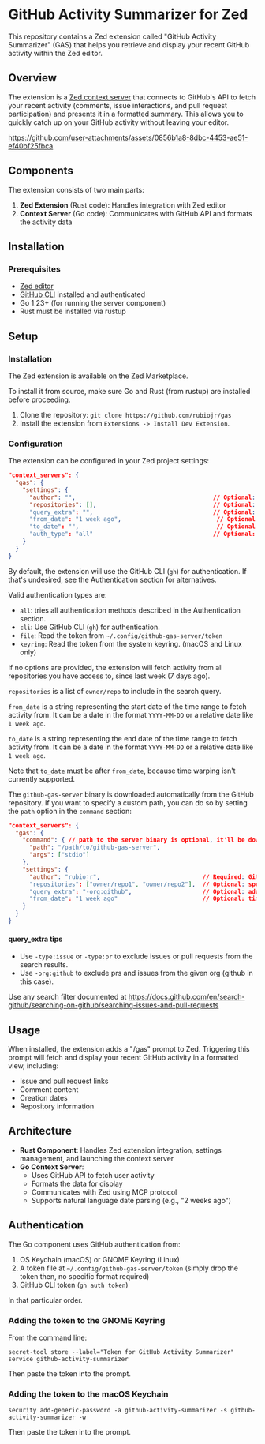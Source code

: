 # GitHub Activity Summarizer for Zed

This repository contains a Zed extension called "GitHub Activity Summarizer" (GAS) that helps you retrieve and display your recent GitHub activity within the Zed editor.

## Overview

The extension is a [Zed context server](https://zed.dev/docs/extensions/context-servers) that connects to GitHub's API to fetch your recent activity (comments, issue interactions, and pull request participation) and presents it in a formatted summary. This allows you to quickly catch up on your GitHub activity without leaving your editor.

https://github.com/user-attachments/assets/0856b1a8-8dbc-4453-ae51-ef40bf25fbca

## Components

The extension consists of two main parts:

1. **Zed Extension** (Rust code): Handles integration with Zed editor
2. **Context Server** (Go code): Communicates with GitHub API and formats the activity data

## Installation

### Prerequisites

- [Zed editor](https://zed.dev/)
- [GitHub CLI](https://cli.github.com/) installed and authenticated
- Go 1.23+ (for running the server component)
- Rust must be installed via rustup

## Setup

### Installation

The Zed extension is available on the Zed Marketplace.

To install it from source, make sure Go and Rust (from rustup) are installed before proceeding.

1. Clone the repository: `git clone https://github.com/rubiojr/gas`
2. Install the extension from `Extensions -> Install Dev Extension`.

### Configuration

The extension can be configured in your Zed project settings:

```json
"context_servers": {
  "gas": {
    "settings": {
      "author": "",                                       // Optional: GitHub username, defaults to your username
      "repositories": [],                                 // Optional: specific repositories to include (defaults to all)
      "query_extra": "",                                  // Optional: additional GitHub search query filters (defaults to none)
      "from_date": "1 week ago",                           // Optional: time range to fetch activity from (defaults to 7 days ago)
      "to_date": "",                                       // Optional: time range ending at the current date if not set.
      "auth_type": "all"                                  // Optional: authentication type (defaults to "all")
    }
  }
}
```

By default, the extension will use the GitHub CLI (`gh`) for authentication. If that's undesired, see the Authentication section for alternatives.

Valid authentication types are:

- `all`: tries all authentication methods described in the Authentication section.
- `cli`: Use GitHub CLI (`gh`) for authentication.
- `file`: Read the token from `~/.config/github-gas-server/token`
- `keyring`: Read the token from the system keyring. (macOS and Linux only)

If no options are provided, the extension will fetch activity from all repositories you have access to, since last week (7 days ago).

`repositories` is a list of `owner/repo` to include in the search query.

`from_date` is a string representing the start date of the time range to fetch activity from. It can be a date in the format `YYYY-MM-DD` or a relative date like `1 week ago`.

`to_date` is a string representing the end date of the time range to fetch activity from. It can be a date in the format `YYYY-MM-DD` or a relative date like `1 week ago`.

Note that `to_date` must be after `from_date`, because time warping isn't currently supported.

The `github-gas-server` binary is downloaded automatically from the GitHub repository. If you want to specify a custom path, you can do so by setting the `path` option in the `command` section:

```json
"context_servers": {
  "gas": {
    "command": { // path to the server binary is optional, it'll be downloaded automatically
      "path": "/path/to/github-gas-server",
      "args": ["stdio"]
    },
    "settings": {
      "author": "rubiojr",                             // Required: GitHub username
      "repositories": ["owner/repo1", "owner/repo2"],  // Optional: specific repositories to include (defaults to all)
      "query_extra": "-org:github",                    // Optional: additional GitHub search query filters (defaults to none)
      "from_date": "1 week ago"                        // Optional: time range to fetch activity from (defaults to 7 days ago)
    }
  }
}
```

#### query_extra tips

- Use `-type:issue` or `-type:pr` to exclude issues or pull requests from the search results.
- Use `-org:github` to exclude prs and issues from the given org (github in this case).

Use any search filter documented at https://docs.github.com/en/search-github/searching-on-github/searching-issues-and-pull-requests

## Usage

When installed, the extension adds a "/gas" prompt to Zed. Triggering this prompt will fetch and display your recent GitHub activity in a formatted view, including:

- Issue and pull request links
- Comment content
- Creation dates
- Repository information

## Architecture

- **Rust Component**: Handles Zed extension integration, settings management, and launching the context server
- **Go Context Server**:
  - Uses GitHub API to fetch user activity
  - Formats the data for display
  - Communicates with Zed using MCP protocol
  - Supports natural language date parsing (e.g., "2 weeks ago")

## Authentication

The Go component uses GitHub authentication from:

1. OS Keychain (macOS) or GNOME Keyring (Linux)
2. A token file at `~/.config/github-gas-server/token` (simply drop the token then, no specific format required)
3. GitHub CLI token (`gh auth token`)

In that particular order.

### Adding the token to the GNOME Keyring

From the command line:

```
secret-tool store --label="Token for GitHub Activity Summarizer" service github-activity-summarizer
```

Then paste the token into the prompt.

### Adding the token to the macOS Keychain

```
security add-generic-password -a github-activity-summarizer -s github-activity-summarizer -w
```

Then paste the token into the prompt.
